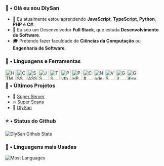 ### 👋 • Olá eu sou DlySan

- 👥 Eu atualmente estou aprendendo **JavaScript**, **TypeScript**, **Python**, **PHP** e **C#**.
- 🌹 Eu sou um Desenvolvedor **Full Stack**, que estuda **Desenvolvimento de Software**.
- 🎓 Pretendo fazer faculdade de **Ciências da Computação** ou **Engenharia de Software**.

### 📐 • Linguagens e Ferramentas

<img align="left" height="32px" width="32px" alt="HTML logo" src="https://bit.ly/3gP4Qgx">
<img align="left" height="32px" width="32px" alt="CSS logo" src="https://bit.ly/37iML7j">
<img align="left" height="32px" width="32px" alt="SASS logo" src="https://cutt.ly/AQuzRbx">
<img align="left" height="32px" width="32px" alt="JS logo" src="https://bit.ly/3r1kzxY">
<img align="left" height="32px" width="32px" alt="TS logo" src= "https://cutt.ly/aQuhLvx">
<img align="left" height="32px" width="32px" alt="Python logo" src="https://bit.ly/3nk4bGw">
<img align="left" height="32px" width="32px" alt="PHP logo" src="https://cutt.ly/YQukyil">
<img align="left" height="32px" width="32px" alt="C# logo" src="https://cutt.ly/2QujDC2">
<img align="left" height="32px" width="32px" alt="Node.js logo" src="https://bit.ly/3rw9m8C">
<img align="left" height="32px" width="32px" alt="VS Сode logo" src="https://bit.ly/3qZmQcU">
<img align="left" height="32px" width="32px" alt="Git logo" src="https://bit.ly/34ayuYn">
<img align="left" height="32px" width="32px" alt="GitHub logo" src="https://bit.ly/3nlY4kZ">

<br/>

### 📕 • Últimos Projetos

<ul>
<li>🎯 <a href="https://www.super-server.ml/">Super Server</a></li>
<li>🔥 <a href="https://www.superscans.site/">Super Scans</a></li>
<li>🚀 <a href="https://www.dlysan.cf/">DlySan</a></li>
</ul>

### ⭐ • Status do Github

<img align="center" src="https://github-readme-stats.vercel.app/api?username=Dly-San&include_all_commits=true&count_private=true&show_icons=true&line_height=20&title_color=7A7ADB&icon_color=2234AE&text_color=D3D3D3&bg_color=0,000000,130F40" alt="DlySan Github Stats">

### 🔗 • Linguagens mais Usadas

<img align="center" src="" alt="Most Languages">
